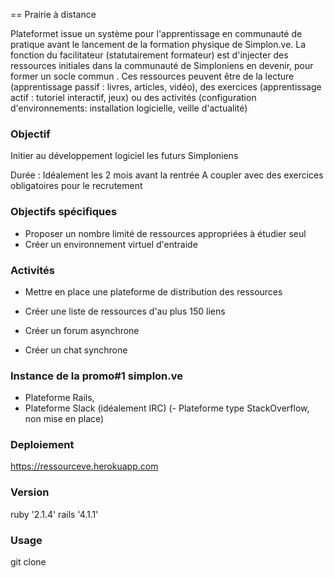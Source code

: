 == Prairie à distance

Plateformet issue un système pour l'apprentissage en communauté de pratique avant le lancement de la formation physique de Simplon.ve. La fonction du facilitateur (statutairement formateur) est d'injecter des ressources initiales dans la communauté de Simploniens en devenir, pour former un socle commun . Ces ressources peuvent être de la lecture (apprentissage passif : livres, articles, vidéo), des exercices (apprentissage actif : tutoriel interactif, jeux) ou des activités (configuration d'environnements: installation logicielle, veille d'actualité)

### Objectif 
Initier au développement logiciel les futurs Simploniens

Durée : Idéalement les 2 mois avant la rentrée
A coupler avec des exercices obligatoires pour le recrutement

### Objectifs spécifiques
 - Proposer un nombre limité de ressources appropriées à étudier seul
 - Créer un environnement virtuel d'entraide

### Activités
 - Mettre en place une plateforme de distribution des ressources
 - Créer une liste de ressources d'au plus 150 liens

 - Créer un forum asynchrone
 - Créer un chat synchrone

### Instance de la promo#1 simplon.ve
 - Plateforme Rails,
 - Plateforme Slack (idéalement IRC)
 (- Plateforme type StackOverflow, non mise en place)

### Deploiement
https://ressourceve.herokuapp.com

### Version
ruby '2.1.4'
rails '4.1.1'

### Usage
git clone
